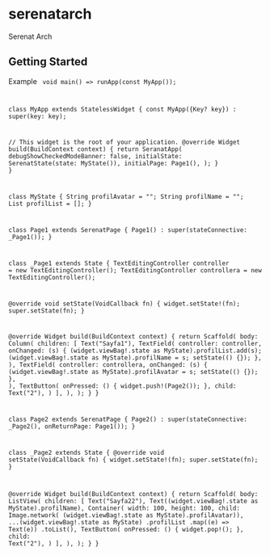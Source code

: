 # serenatarch

Serenat Arch

## Getting Started

Example
<code>
void main() => runApp(const MyApp());

class MyApp extends StatelessWidget {
  const MyApp({Key? key}) : super(key: key);

  // This widget is the root of your application.
  @override
  Widget build(BuildContext context) {
    return SeranatApp(
      debugShowCheckedModeBanner: false,
      initialState: SerenatState<MyState>(state: MyState()),
      initialPage: Page1(),
    );
  }
}

class MyState {
  String profilAvatar = "";
  String profilName = "";
  List<String> profilList = [];
}

class Page1 extends SerenatPage {
  Page1() : super(stateConnective: _Page1());
}

class _Page1 extends State<Page1> {
  TextEditingController controller = new TextEditingController();
  TextEditingController controllera = new TextEditingController();

  @override
  void setState(VoidCallback fn) {
    widget.setState!(fn);
    super.setState(fn);
  }

  @override
  Widget build(BuildContext context) {
    return Scaffold(
      body: Column(
        children: [
          Text("Sayfa1"),
          TextField(
            controller: controller,
            onChanged: (s) {
              (widget.viewBag!.state as MyState).profilList.add(s);
              (widget.viewBag!.state as MyState).profilName = s;
              setState(() {});
            },
          ),
          TextField(
            controller: controllera,
            onChanged: (s) {
              (widget.viewBag!.state as MyState).profilAvatar = s;
              setState(() {});
            },
          ),
          TextButton(
            onPressed: () {
              widget.push!(Page2());
            },
            child: Text("2"),
          )
        ],
      ),
    );
  }
}

class Page2 extends SerenatPage {
  Page2() : super(stateConnective: _Page2(), onReturnPage: Page1());
}

class _Page2 extends State<Page2> {
  @override
  void setState(VoidCallback fn) {
    widget.setState!(fn);
    super.setState(fn);
  }

  @override
  Widget build(BuildContext context) {
    return Scaffold(
      body: ListView(
        children: [
          Text("Sayfa22"),
          Text((widget.viewBag!.state as MyState).profilName),
          Container(
              width: 100,
              height: 100,
              child: Image.network(
                  (widget.viewBag!.state as MyState).profilAvatar)),
          ...(widget.viewBag!.state as MyState)
              .profilList
              .map((e) => Text(e))
              .toList(),
          TextButton(
            onPressed: () {
              widget.pop!();
            },
            child: Text("2"),
          )
        ],
      ),
    );
  }
}
</code>

